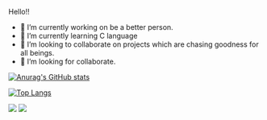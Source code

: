 Hello!! 
- 🔭 I’m currently working on be a better person.
- 🌱 I’m currently learning C language
- 👯 I’m looking to collaborate on projects which are chasing goodness for all beings. 
- 🤔 I’m looking for collaborate.

[![Anurag's GitHub stats](https://github-readme-stats.vercel.app/api?username=FaustoFaggion&show_icons=true&theme=dracula)](https://github.com/anuraghazra/github-readme-stats)

[![Top Langs](https://github-readme-stats.vercel.app/api/top-langs/?username=FaustoFaggion&show_icons=true&theme=dracula)](https://github.com/anuraghazra/github-readme-stats)

<img src="https://cdn.jsdelivr.net/gh/devicons/devicon/icons/c/c-original.svg" />

<img src="https://cdn.jsdelivr.net/gh/devicons/devicon/icons/bash/bash-original.svg" />
